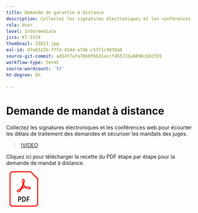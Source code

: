 ```yaml
---
title: Demande de garantie à distance
description: Collectez les signatures électroniques et les conférences web pour écourter les délais de traitement des demandes et sécuriser les mandats des juges
role: User
level: Intermediate
jira: KT-5334
thumbnail: 33813.jpg
exl-id: d7a8322b-f7fd-454d-a74b-c5ff1c9839a8
source-git-commit: ad54f7afa78b0fbb31eccf455723a8890cb92355
workflow-type: tm+mt
source-wordcount: '57'
ht-degree: 0%

---
```


# Demande de mandat à distance

Collectez les signatures électroniques et les conférences web pour écourter les délais de traitement des demandes et sécuriser les mandats des juges.

>[!VIDEO](https://video.tv.adobe.com/v/33813?quality=12&learn=on&hidetitle=true)

Cliquez ici pour télécharger la recette du PDF étape par étape pour la demande de mandat à distance.

[![Télécharger la recette du PDF](../assets/acrobat_PDF_96.png)](../assets/UseCaseRecipe-EN-Remote-Warrant-Request.pdf)
